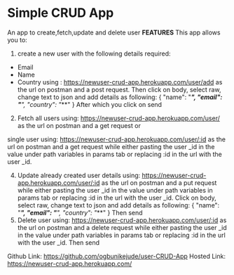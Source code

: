 # Simple CRUD App

An app to create,fetch,update and delete user
**FEATURES**
This app allows you to:

1. create a new user with the following details required:

- Email
- Name
- Country
using : https://newuser-crud-app.herokuapp.com/user/add as the url on postman and a post request. Then click on body, select raw, change text to json
and add details as following: 
{
"name": "******",
"email": "*****",
"country": "***"
}
After which you click on send
2. Fetch all users using: https://newuser-crud-app.herokuapp.com/user/ as the url on postman and a get request  or 

single user using: https://newuser-crud-app.herokuapp.com/user/:id as the url on postman and a get request while either pasting the user _id in the value under path variables in params tab or replacing :id in the url with the user _id.

4. Update already created user details using: https://newuser-crud-app.herokuapp.com/user/:id as the url on postman and a put request while either pasting the user _id in the value under path variables in params tab or replacing :id in the url with the user _id. Click on body, select raw, change text to json
and add details as following: 
{
"name": "******",
"email": "*****",
"country": "***"
} 
Then send
5. Delete user using: https://newuser-crud-app.herokuapp.com/user/:id as the url on postman and a delete request while either pasting the user _id in the value under path variables in params tab or replacing :id in the url with the user _id. Then send

Github Link: https://github.com/ogbunikejude/user-CRUD-App
Hosted Link: https://newuser-crud-app.herokuapp.com/
